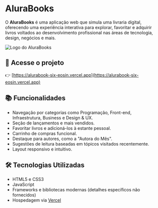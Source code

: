 # AluraBooks

O **AluraBooks** é uma aplicação web que simula uma livraria digital, oferecendo uma experiência interativa para explorar, favoritar e adquirir livros voltados ao desenvolvimento profissional nas áreas de tecnologia, design, negócios e mais.

![Logo do AluraBooks](https://alurabook-six-eosin.vercel.app/assets/img/Logo.svg)

## 🔗 Acesse o projeto

👉 [https://alurabook-six-eosin.vercel.app](https://alurabook-six-eosin.vercel.app)

## 📚 Funcionalidades

- Navegação por categorias como Programação, Front-end, Infraestrutura, Business e Design & UX.
- Seção de lançamentos e mais vendidos.
- Favoritar livros e adicioná-los à estante pessoal.
- Carrinho de compras funcional.
- Destaque para autores, como a "Autora do Mês".
- Sugestões de leitura baseadas em tópicos visitados recentemente.
- Layout responsivo e intuitivo.

## 🛠️ Tecnologias Utilizadas

- HTML5 e CSS3
- JavaScript
- Frameworks e bibliotecas modernas (detalhes específicos não fornecidos)
- Hospedagem via [Vercel](https://vercel.com/)
